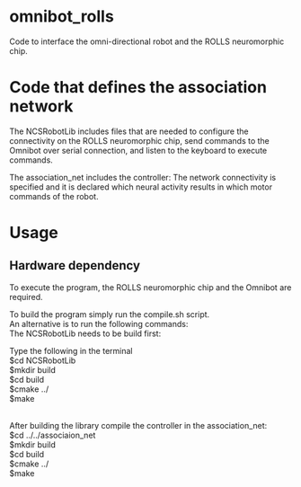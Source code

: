 # omnibot_rolls
Code to interface the omni-directional robot and the ROLLS neuromorphic chip. 

# Code that defines the association network 
The NCSRobotLib includes files that are needed to configure the connectivity on the ROLLS neuromorphic chip, send commands to the Omnibot over serial connection, and listen to the keyboard to execute commands. 

The association_net includes the controller: The network connectivity is specified and it is declared which neural activity results in which motor commands of the robot. <br />

# Usage

## Hardware dependency
To execute the program, the ROLLS neuromorphic chip and the Omnibot are required. <br />

To build the program simply run the compile.sh script.
<br />
An alternative is to run the following commands:<br />
The NCSRobotLib needs to be build first:

Type the following in the terminal <br />
$cd NCSRobotLib <br />
$mkdir build <br />
$cd build <br />
$cmake ../ <br />
$make <br />

 <br />
After building the library compile the controller in the association_net: <br />
$cd ../../associaion_net <br />
$mkdir build <br />
$cd build <br />
$cmake ../ <br />
$make <br />









